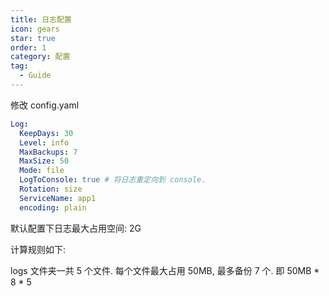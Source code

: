```yaml
---
title: 日志配置
icon: gears
star: true
order: 1
category: 配置
tag:
  - Guide
---
```


修改 config.yaml

```yaml
Log:
  KeepDays: 30
  Level: info
  MaxBackups: 7
  MaxSize: 50
  Mode: file
  LogToConsole: true # 将日志重定向到 console.
  Rotation: size
  ServiceName: app1
  encoding: plain
```

默认配置下日志最大占用空间: 2G

计算规则如下: 

logs 文件夹一共 5 个文件. 每个文件最大占用 50MB, 最多备份 7 个. 即 50MB * 8 * 5


